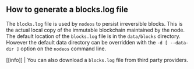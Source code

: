 ## How to generate a blocks.log file

The `blocks.log` file is used by `nodeos` to persist irreversible blocks. This is the actual local copy of the immutable blockchain maintained by the node. The default location of the `blocks.log` file is in the `data/blocks` directory. However the default data directory can be overridden with the `-d [ --data-dir ]` option on the `nodeos` command line.

[[info]]
| You can also download a `blocks.log` file from third party providers.

